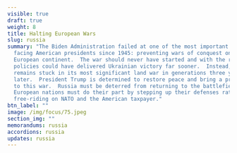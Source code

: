 ```yaml
---
visible: true
draft: true
weight: 8
title: Halting European Wars
slug: russia
summary: "The Biden Administration failed at one of the most important tasks
  facing American presidents since 1945: preventing wars of conquest on the
  European continent.  The war should never have started and with the right
  policies could have delivered Ukrainian victory far sooner.  Instead, Europe
  remains stuck in its most significant land war in generations three years
  later.  President Trump is determined to restore peace and bring a prompt end
  to this war.  Russia must be deterred from returning to the battlefield – and
  European nations must do their part by stepping up their defenses rather than
  free-riding on NATO and the American taxpayer."
btn_label: ""
image: /img/focus/75.jpeg
section_img: ""
memorandums: russia
accordions: russia
updates: russia
---
```

